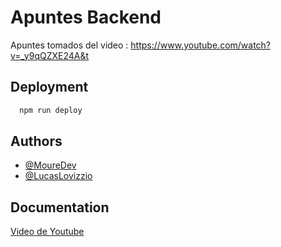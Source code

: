 # Apuntes Backend

Apuntes tomados del video : https://www.youtube.com/watch?v=_y9qQZXE24A&t






## Deployment


```bash
  npm run deploy
```


## Authors

- [@MoureDev](https://github.com/mouredev)
- [@LucasLovizzio](https://github.com/LucasLovizzio)



## Documentation

[Video de Youtube](https://www.youtube.com/watch?v=_y9qQZXE24A&t)

